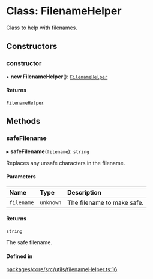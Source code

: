 # Class: FilenameHelper

Class to help with filenames.

## Constructors

### constructor

• **new FilenameHelper**(): [`FilenameHelper`](FilenameHelper.md)

#### Returns

[`FilenameHelper`](FilenameHelper.md)

## Methods

### safeFilename

▸ **safeFilename**(`filename`): `string`

Replaces any unsafe characters in the filename.

#### Parameters

| Name       | Type      | Description                |
| :--------- | :-------- | :------------------------- |
| `filename` | `unknown` | The filename to make safe. |

#### Returns

`string`

The safe filename.

#### Defined in

[packages/core/src/utils/filenameHelper.ts:16](https://github.com/gtscio/framework/blob/51767d6/packages/core/src/utils/filenameHelper.ts#L16)
